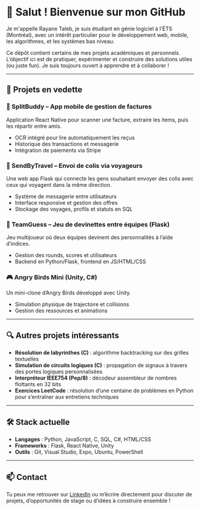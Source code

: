 # 👋 Salut ! Bienvenue sur mon GitHub

Je m'appelle Rayane Taleb, je suis étudiant en génie logiciel à l'ÉTS (Montréal), avec un intérêt particulier pour le développement web, mobile, les algorithmes, et les systèmes bas niveau.

Ce dépôt contient certains de mes projets académiques et personnels. L’objectif ici est de pratiquer, expérimenter et construire des solutions utiles (ou juste fun). Je suis toujours ouvert à apprendre et à collaborer !

---

## 🧾 Projets en vedette

### 📱 SplitBuddy – App mobile de gestion de factures
Application React Native pour scanner une facture, extraire les items, puis les répartir entre amis. 
- OCR intégré pour lire automatiquement les reçus
- Historique des transactions et messagerie
- Intégration de paiements via Stripe

### 🧳 SendByTravel – Envoi de colis via voyageurs
Une web app Flask qui connecte les gens souhaitant envoyer des colis avec ceux qui voyagent dans la même direction.
- Système de messagerie entre utilisateurs
- Interface responsive et gestion des offres
- Stockage des voyages, profils et statuts en SQL

### 🧠 TeamGuess – Jeu de devinettes entre équipes (Flask)
Jeu multijoueur où deux équipes devinent des personnalités à l’aide d’indices.
- Gestion des rounds, scores et utilisateurs
- Backend en Python/Flask, frontend en JS/HTML/CSS

### 🎮 Angry Birds Mini (Unity, C#)
Un mini-clone d’Angry Birds développé avec Unity.
- Simulation physique de trajectoire et collisions
- Gestion des ressources et animations

---

## 🔍 Autres projets intéressants

- **Résolution de labyrinthes (C)** : algorithme backtracking sur des grilles textuelles
- **Simulation de circuits logiques (C)** : propagation de signaux à travers des portes logiques personnalisées
- **Interpréteur IEEE754 (Pep/8)** : décodeur assembleur de nombres flottants en 32 bits
- **Exercices LeetCode** : résolution d’une centaine de problèmes en Python pour s’entraîner aux entretiens techniques

---

## 🛠️ Stack actuelle

- **Langages** : Python, JavaScript, C, SQL, C#, HTML/CSS
- **Frameworks** : Flask, React Native, Unity
- **Outils** : Git, Visual Studio, Expo, Ubuntu, PowerShell

---

## 📫 Contact

Tu peux me retrouver sur [LinkedIn](https://www.linkedin.com/in/rayane-taleb) ou m’écrire directement pour discuter de projets, d’opportunités de stage ou d’idées à construire ensemble !
